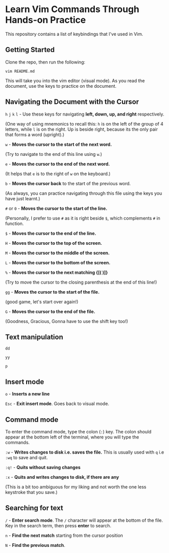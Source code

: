 # Learn Vim Commands Through Hands-on Practice

This repository contains a list of keybindings that I've used in Vim.

## Getting Started

Clone the repo, then run the following:

`vim README.md`

This will take you into the vim editor (visual mode). As you read the document, use the keys to practice on the document.

## Navigating the Document with the Cursor

`h` `j` `k` `l` - Use these keys for navigating **left, down, up, and right** respectively.

(One way of using mnemonics to recall this:
`h` is on the left of the group of 4 letters, while `l` is on the right. Up is beside right, because its the only pair that forms a word (upright).)

`w` - **Moves the cursor to the start of the next word.**

(Try to navigate to the end of this line using `w`.)

`e` - **Moves the cursor to the end of the next word.**

(It helps that `e` is to the right of `w` on the keyboard.)

`b` - **Moves the cursor back** to the start of the previous word.

(As always, you can practice navigating through this file using the keys you have just learnt.)

`#` or `0` - **Moves the cursor to the start of the line.**

(Personally, I prefer to use `#` as it is right beside `$`, which complements `#` in function.

`$` - **Moves the cursor to the end of the line.**

`H` - **Moves the cursor to the top of the screen.**

`M` - **Moves the cursor to the middle of the screen.**

`L` - **Moves the cursor to the bottom of the screen.**

`%` - **Moves the cursor to the next matching {[( )]}**

(Try to move the cursor to the closing parenthesis at the end of this line!)

`gg` - **Moves the cursor to the start of the file.**

(good game, let's start over again!)

`G` - **Moves the cursor to the end of the file.**

(Goodness, Gracious, Gonna have to use the shift key too!)

## Text manipulation

`dd`

`yy`

`p`

## Insert mode

`o` - **Inserts a new line**

`Esc` - **Exit insert mode**. Goes back to visual mode.

## Command mode

To enter the command mode, type the colon (`:`) key. The colon should appear at the bottom left of the terminal, where you will type the commands.

`:w` - **Writes changes to disk i.e. saves the file.** This is usually used with `q` i.e `:wq` to save and quit.

`:q!` - **Quits without saving changes**

`:x` - **Quits and writes changes to disk, if there are any**

(This is a bit too ambiguous for my liking and not worth the one less keystroke that you save.)

## Searching for text

`/` - **Enter search mode**. The `/` character will appear at the bottom of the file. Key in the search term, then press **enter** to search.

`n` - **Find the next match** starting from the cursor position

`N` - **Find the previous match**.
